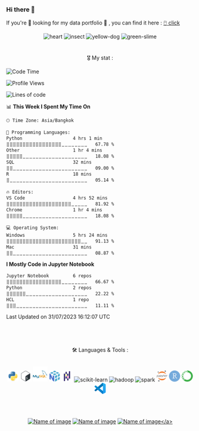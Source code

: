 ### Hi there 👋
If you're :mag_right: looking for my data portfolio :open_book: , you can find it here : [:computer_mouse: click](https://github.com/HikariJadeEmpire/Main-Repository)

<div align="center">
  
<img src="https://github.com/HikariJadeEmpire/HikariJadeEmpire/assets/118663358/62954d59-a222-4a09-ab29-134cb9bc69f1" alt="heart" width="30"/>  
<img src="https://github.com/HikariJadeEmpire/HikariJadeEmpire/assets/118663358/2b7300ba-d677-4576-a41e-cd500d59eae4" alt="insect" width="30"/>   
<img src="https://github.com/HikariJadeEmpire/HikariJadeEmpire/assets/118663358/b220f87c-1a33-4257-b937-d6cd90350516" alt="yellow-dog" width="40"/>
<img src="https://github.com/HikariJadeEmpire/HikariJadeEmpire/assets/118663358/f2b17404-0cc3-4bb8-9eb9-23af45c5ef11" alt="green-slime" width="30"/>


<!--  <img src="" alt="insect" width="30"/>  -->

</div>

#

<div align="center">
  
:medal_military: My stat :

</div>

<!--START_SECTION:waka-->
![Code Time](http://img.shields.io/badge/Code%20Time-7%20hrs%2027%20mins-blue)

![Profile Views](http://img.shields.io/badge/Profile%20Views-518-blue)

![Lines of code](https://img.shields.io/badge/From%20Hello%20World%20I%27ve%20Written-1.1%20million%20lines%20of%20code-blue)

📊 **This Week I Spent My Time On** 

```text
🕑︎ Time Zone: Asia/Bangkok

💬 Programming Languages: 
Python                   4 hrs 1 min         ⣿⣿⣿⣿⣿⣿⣿⣿⣿⣿⣿⣿⣿⣿⣿⣿⣿⣀⣀⣀⣀⣀⣀⣀⣀   67.78 % 
Other                    1 hr 4 mins         ⣿⣿⣿⣿⣿⣀⣀⣀⣀⣀⣀⣀⣀⣀⣀⣀⣀⣀⣀⣀⣀⣀⣀⣀⣀   18.08 % 
SQL                      32 mins             ⣿⣿⣀⣀⣀⣀⣀⣀⣀⣀⣀⣀⣀⣀⣀⣀⣀⣀⣀⣀⣀⣀⣀⣀⣀   09.00 % 
R                        18 mins             ⣿⣀⣀⣀⣀⣀⣀⣀⣀⣀⣀⣀⣀⣀⣀⣀⣀⣀⣀⣀⣀⣀⣀⣀⣀   05.14 % 

🔥 Editors: 
VS Code                  4 hrs 52 mins       ⣿⣿⣿⣿⣿⣿⣿⣿⣿⣿⣿⣿⣿⣿⣿⣿⣿⣿⣿⣿⣀⣀⣀⣀⣀   81.92 % 
Chrome                   1 hr 4 mins         ⣿⣿⣿⣿⣿⣀⣀⣀⣀⣀⣀⣀⣀⣀⣀⣀⣀⣀⣀⣀⣀⣀⣀⣀⣀   18.08 % 

💻 Operating System: 
Windows                  5 hrs 24 mins       ⣿⣿⣿⣿⣿⣿⣿⣿⣿⣿⣿⣿⣿⣿⣿⣿⣿⣿⣿⣿⣿⣿⣿⣀⣀   91.13 % 
Mac                      31 mins             ⣿⣿⣀⣀⣀⣀⣀⣀⣀⣀⣀⣀⣀⣀⣀⣀⣀⣀⣀⣀⣀⣀⣀⣀⣀   08.87 % 
```

**I Mostly Code in Jupyter Notebook** 

```text
Jupyter Notebook         6 repos             ⣿⣿⣿⣿⣿⣿⣿⣿⣿⣿⣿⣿⣿⣿⣿⣿⣿⣀⣀⣀⣀⣀⣀⣀⣀   66.67 % 
Python                   2 repos             ⣿⣿⣿⣿⣿⣿⣀⣀⣀⣀⣀⣀⣀⣀⣀⣀⣀⣀⣀⣀⣀⣀⣀⣀⣀   22.22 % 
HCL                      1 repo              ⣿⣿⣿⣀⣀⣀⣀⣀⣀⣀⣀⣀⣀⣀⣀⣀⣀⣀⣀⣀⣀⣀⣀⣀⣀   11.11 % 
```




 Last Updated on 31/07/2023 16:12:07 UTC
<!--END_SECTION:waka-->

#
<br>

<div align="center">

:hammer_and_wrench: Languages & Tools : <br>

<br>

<img src="https://github.com/devicons/devicon/blob/master/icons/python/python-original.svg" alt="python" width="30"/>  
<img src="https://github.com/devicons/devicon/blob/master/icons/bash/bash-original.svg" alt="bash" width="30"/>   
<img src="https://github.com/devicons/devicon/blob/master/icons/mysql/mysql-original-wordmark.svg" alt="mysql" width="40"/>       
<img src="https://github.com/devicons/devicon/blob/master/icons/numpy/numpy-original.svg" alt="numpy" width="30"/>   
<img src="https://github.com/devicons/devicon/blob/master/icons/pandas/pandas-original.svg" alt="pandas" width="30"/>   
<img src="https://github.com/HikariJadeEmpire/HikariJadeEmpire/assets/118663358/c5e0c45d-c233-46ad-802b-ab662cad435a" alt="scikit-learn" width="30"/>  
<img src="https://www.cdnlogo.com/logos/h/22/hadoop.svg" alt="hadoop" width="40"/>  
<img src="https://github.com/HikariJadeEmpire/HikariJadeEmpire/assets/118663358/79ffcd54-582c-4a31-958c-c644cef75602" alt="spark" width="30"/>   
<img src="https://github.com/devicons/devicon/blob/master/icons/jupyter/jupyter-original-wordmark.svg" alt="jupyter" width="30"/> 
<img src="https://github.com/devicons/devicon/blob/master/icons/rstudio/rstudio-plain.svg" alt="rstudio" width="30"/> 
<img src="https://github.com/devicons/devicon/blob/master/icons/anaconda/anaconda-original.svg" alt="anaconda" width="30"/> 
<img src="https://github.com/devicons/devicon/blob/master/icons/vscode/vscode-original.svg" alt="vscode" width="30"/> 



<br><br>
  
<a href="https://github.com/HikariJadeEmpire/Main-Repository">![Name of image](https://img.shields.io/badge/Github-portfolio-green?style=f?style=flat-square&logo=github&logoColor=white)</a>
<a href="https://www.linkedin.com/in/hikarii/">![Name of image](https://img.shields.io/badge/LinkedIn-hikari-blue?style=f?style=flat-square&logo=linkedin&logoColor=white)</a>
<a href="https://www.instagram.com/hikarii.19/">![Name of image](https://img.shields.io/badge/instagram-hikari.19-rgb(222,49,99)?style=f?style=flat-square&logo=instagram&logoColor=white)</a>

</div>

<!--
**HikariJadeEmpire/HikariJadeEmpire** is a ✨ _special_ ✨ repository because its `README.md` (this file) appears on your GitHub profile.

Here are some ideas to get you started:

- 🔭 I’m currently working on ...
- 🌱 I’m currently learning ...
- 👯 I’m looking to collaborate on ...
- 🤔 I’m looking for help with ...
- 💬 Ask me about ...
- 📫 How to reach me: ...
- 😄 Pronouns: ...
- ⚡ Fun fact: ...
-->
